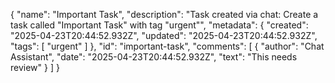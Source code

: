 {
  "name": "Important Task",
  "description": "Task created via chat: Create a task called \"Important Task\" with tag \"urgent\"",
  "metadata": {
    "created": "2025-04-23T20:44:52.932Z",
    "updated": "2025-04-23T20:44:52.932Z",
    "tags": [
      "urgent"
    ]
  },
  "id": "important-task",
  "comments": [
    {
      "author": "Chat Assistant",
      "date": "2025-04-23T20:44:52.932Z",
      "text": "This needs review"
    }
  ]
}
